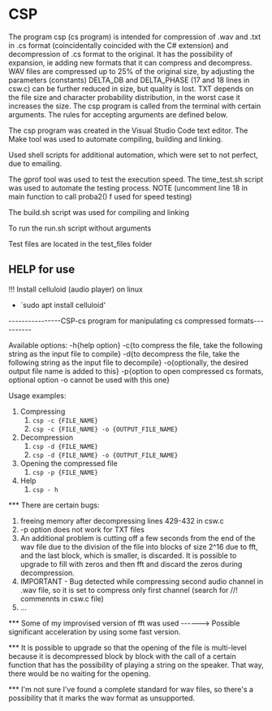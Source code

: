# CSP

The program csp (cs program) is intended for compression of .wav and .txt in .cs format (coincidentally coincided with the C# extension) and decompression of .cs format to the original. It has the possibility of expansion, ie adding new formats that it can compress and decompress. WAV files are compressed up to 25% of the original size, by adjusting the parameters (constants) DELTA_DB and
DELTA_PHASE (17 and 18 lines in csw.c) can be further reduced in size, but quality is lost. TXT depends on the file size and character probability distribution, in the worst case it increases the size.
The csp program is called from the terminal with certain arguments. The rules for accepting arguments are defined below.

The csp program was created in the Visual Studio Code text editor. The Make tool was used to automate compiling, building and linking.

Used shell scripts for additional automation, which were set to not perfect, due to emailing.

The gprof tool was used to test the execution speed. The time_test.sh script was used to automate the testing process. NOTE (uncomment line 18 in main function to call proba2() f used for speed testing)

The build.sh script was used for compiling and linking

To run the run.sh script without arguments

Test files are located in the test_files folder

## HELP for use

!!! Install celluloid (audio player) on linux

- `sudo apt install celluloid'

----------------CSP-cs program for manipulating cs compressed formats----------

Available options:
-h{help option}
-c{to compress the file, take the following string as the input file to compile}
-d{to decompress the file, take the following string as the input file to decompile}
-o{optionally, the desired output file name is added to this}
-p{option to open compressed cs formats, optional option -o cannot be used with this one}

Usage examples:

1. Compressing
   1. `csp -c {FILE_NAME}`
   2. `csp -c {FILE_NAME} -o {OUTPUT_FILE_NAME}`
2. Decompression
   1. `csp -d {FILE_NAME}`
   2. `csp -d {FILE_NAME} -o {OUTPUT_FILE_NAME}`
3. Opening the compressed file
   1. `csp -p {FILE_NAME}`
4. Help
   1. `csp - h`

\*\*\* There are certain bugs:

1. freeing memory after decompressing lines 429-432 in csw.c
2. -p option does not work for TXT files
3. An additional problem is cutting off a few seconds from the end of the wav file due to the division of the file into blocks of size 2^16 due to fft, and the last block, which is smaller, is discarded. It is possible to upgrade to fill with zeros and then fft and discard the zeros during decompression.
4. IMPORTANT - Bug detected while compressing second audio channel in .wav file, so it is set to compress only first channel (search for //! commennts in csw.c file)
5. ...

\*\*\* Some of my improvised version of fft was used ------> Possible significant acceleration by using some fast version.

\*\*\* It is possible to upgrade so that the opening of the file is multi-level because it is decompressed block by block with the call of a certain function that has the possibility of playing a string on the speaker. That way, there would be no waiting for the opening.

\*\*\* I'm not sure I've found a complete standard for wav files, so there's a possibility that it marks the wav format as unsupported.

